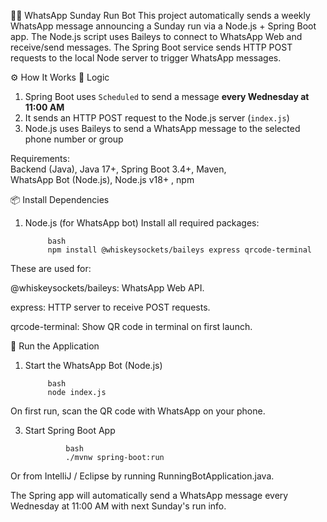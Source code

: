 🏃‍♂️ WhatsApp Sunday Run Bot
This project automatically sends a weekly WhatsApp message announcing a Sunday run via a Node.js + Spring Boot app.
The Node.js script uses Baileys to connect to WhatsApp Web and receive/send messages.
The Spring Boot service sends HTTP POST requests to the local Node server to trigger WhatsApp messages.




⚙️ How It Works
🧠 Logic
1. Spring Boot uses `Scheduled` to send a message **every Wednesday at 11:00 AM**
2. It sends an HTTP POST request to the Node.js server (`index.js`)
3. Node.js uses Baileys to send a WhatsApp message to the selected phone number or group


  Requirements:  
       Backend (Java), 
       Java 17+,    Spring Boot 3.4+,
               Maven,  
  WhatsApp Bot (Node.js),
  Node.js v18+ ,   npm





📦 Install Dependencies
1. Node.js (for WhatsApp bot)
Install all required packages:

			bash
			npm install @whiskeysockets/baileys express qrcode-terminal
These are used for:

 @whiskeysockets/baileys: WhatsApp Web API.

express: HTTP server to receive POST requests.

qrcode-terminal: Show QR code in terminal on first launch.

🚀 Run the Application
1. Start the WhatsApp Bot (Node.js)
   
			bash
			node index.js
On first run, scan the QR code with WhatsApp on your phone.

3. Start Spring Boot App
 
				bash
				./mvnw spring-boot:run

Or from IntelliJ / Eclipse by running RunningBotApplication.java.

The Spring app will automatically send a WhatsApp message every Wednesday at 11:00 AM with next Sunday's run info.

